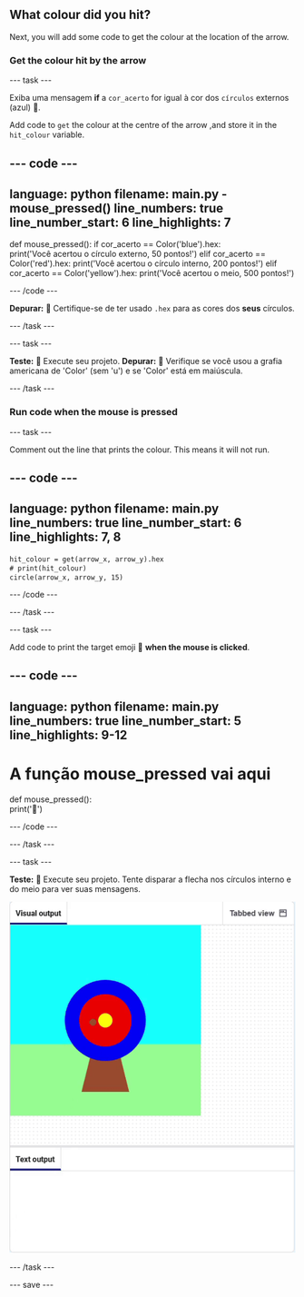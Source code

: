 ## What colour did you hit?

Next, you will add some code to get the colour at the location of the arrow.

### Get the colour hit by the arrow

--- task ---

Exiba uma mensagem **if** a `cor_acerto` for igual à cor dos `círculos` externos (azul) 🎯.

Add code to `get` the colour at the centre of the arrow ,and store it in the `hit_colour` variable.


--- code ---
---
language: python filename: main.py - mouse_pressed() line_numbers: true line_number_start: 6
line_highlights: 7
---
def mouse_pressed(): if cor_acerto == Color('blue').hex:   
print('Você acertou o círculo externo, 50 pontos!') elif cor_acerto == Color('red').hex: print('Você acertou o círculo interno, 200 pontos!') elif cor_acerto == Color('yellow').hex: print('Você acertou o meio, 500 pontos!')

--- /code ---

**Depurar:** 🐞 Certifique-se de ter usado `.hex` para as cores dos **seus** círculos.

--- /task ---

--- task ---

**Teste:** 🔄 Execute seu projeto. **Depurar:** 🐞 Verifique se você usou a grafia americana de 'Color' (sem 'u') e se 'Color' está em maiúscula.

--- /task ---

### Run code when the mouse is pressed

--- task ---

Comment out the line that prints the colour. This means it will not run.

--- code ---
---
language: python filename: main.py line_numbers: true line_number_start: 6
line_highlights: 7, 8
---

    hit_colour = get(arrow_x, arrow_y).hex
    # print(hit_colour)
    circle(arrow_x, arrow_y, 15)

--- /code ---

--- /task ---

--- task ---

Add code to print the target emoji 🎯 **when the mouse is clicked**.

--- code ---
---
language: python filename: main.py line_numbers: true line_number_start: 5
line_highlights: 9-12
---
# A função mouse_pressed vai aqui
def mouse_pressed():    
print('🎯')

--- /code ---

--- /task ---

--- task ---

**Teste:** 🔄 Execute seu projeto. Tente disparar a flecha nos círculos interno e do meio para ver suas mensagens.

![target emoji printed when mouse clicked](images/target_printed.gif)

--- /task ---

--- save ---